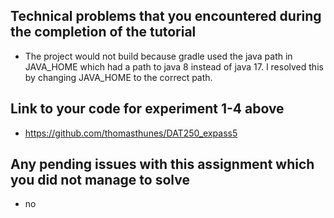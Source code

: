 ## Technical problems that you encountered during the completion of the tutorial
- The project would not build because gradle used the java path in JAVA_HOME which had a path to java 8 instead of java 17. I resolved this by changing JAVA_HOME to the correct path.
## Link to your code for experiment 1-4 above
- https://github.com/thomasthunes/DAT250_expass5
## Any pending issues with this assignment which you did not manage to solve
- no
